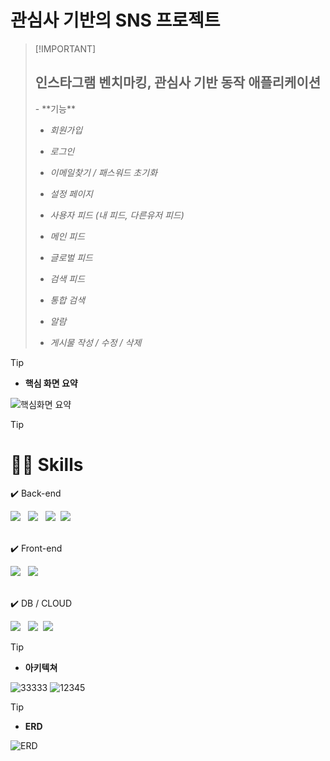 # 관심사 기반의 SNS 프로젝트
> 
> 
> [!IMPORTANT]
>
> 
> <h2>인스타그램 벤치마킹, 관심사 기반 동작 애플리케이션</h2>
> - **기능**
>
>   - *회원가입* 
>
>   - *로그인*
>
>   - *이메일찾기 / 패스워드 초기화*
>
>   - *설정 페이지*
>
>   - *사용자 피드 (내 피드, 다른유저 피드)*
>
>   - *메인 피드*
>
>   - *글로벌 피드*
>
>   - *검색 피드*
>
>   - *통합 검색* 
>
>   - *알람*
>
>   - *게시물 작성 / 수정 / 삭제*
>
>      






> [!TIP]
>
> - **핵심 화면 요약** 
>
> 
>![핵심화면 요약 ](https://github.com/user-attachments/assets/5642d190-ae05-4548-9510-52fc79bbdf08)







> [!TIP]
>
>  # 🧑‍💻 Skills
>
>
>
>
>
>    ✔️ Back-end
> 
>   
> <div>
>       <span><img src="https://img.shields.io/badge/springboot-6DB33F?style=for-the-badge&logo=springboot&logoColor=white"></span> &nbsp
>       <span><img src="https://img.shields.io/badge/JWT-black?style=for-the-badge&logo=JSON%20web%20tokens"></span> &nbsp
>       <span> <img src="https://img.shields.io/badge/Spring Security-6DB33F?style=for-the-badge&logo=Spring Security&logoColor=white"></span>&nbsp
>       <span> <img src="https://img.shields.io/badge/MyBatis-DC382D?style=for-the-badge&logo=mybatis&logoColor=white"></span>   
>      </div>
>
><br>
>
>
>
>    ✔️ Front-end
><div>  <span><img src="https://img.shields.io/badge/vuejs-%2335495e.svg?style=for-the-badge&logo=vuedotjs&logoColor=%234FC08D"></span> &nbsp    
>      <span><img src="https://img.shields.io/badge/Vuetify-1867C0?style=for-the-badge&logo=vuetify&logoColor=AEDDFF"></span>
> </div>   
>     
><br>
>
>
>    ✔️ DB / CLOUD
>
>
>
> <div>  <span><img src="https://img.shields.io/badge/MySQL-4479A1?style=for-the-badge&logo=MySQL&logoColor=white"></span> &nbsp
>   <span><img src="https://img.shields.io/badge/Amazon%20S3-569A31?style=for-the-badge&logo=Amazon%20S3&logoColor=white"></span>&nbsp
>  <span><img src="https://img.shields.io/badge/Amazon_RDS-527FFF?style=for-the-badge&logo=amazonaws&logoColor=white"></span>
></div>
>
   





> [!TIP]
>
> - **아키텍쳐**
>
> ![33333](https://github.com/user-attachments/assets/d45cc423-243d-4bd7-8896-9e58a5a36faf)
> ![12345](https://github.com/user-attachments/assets/db429a06-eab4-413f-9721-fcedea5ac8e7)








> [!TIP]
>
> - **ERD**
>
> 
>![ERD](https://github.com/user-attachments/assets/8191d2ab-1412-49a1-a07d-33acf142b9aa)   

